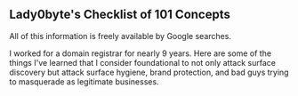 ## Lady0byte's Checklist of 101 Concepts

All of this information is freely available by Google searches.

I worked for a domain registrar for nearly 9 years. Here are some of the things I've learned that I consider foundational to not only attack surface discovery but attack surface hygiene, brand protection, and bad guys trying to masquerade as legitimate businesses.
